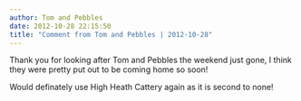 ```yaml
---
author: Tom and Pebbles
date: 2012-10-28 22:15:50
title: "Comment from Tom and Pebbles | 2012-10-28"
---
```

Thank you for looking after Tom and Pebbles the weekend just gone, I think they were pretty put out to be coming home so soon!

Would definately use High Heath Cattery again as it is second to none!

